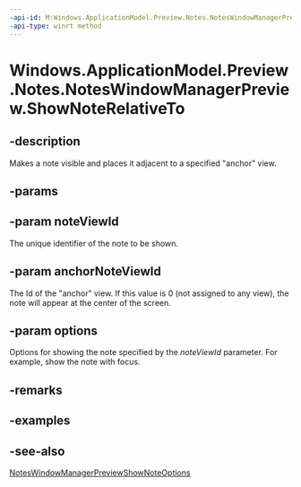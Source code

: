 ```yaml
---
-api-id: M:Windows.ApplicationModel.Preview.Notes.NotesWindowManagerPreview.ShowNoteRelativeTo(System.Int32,System.Int32,Windows.ApplicationModel.Preview.Notes.NotesWindowManagerPreviewShowNoteOptions)
-api-type: winrt method
---
```


<!-- Method syntax.
public void NotesWindowManagerPreview.ShowNoteRelativeTo(Int32 noteViewId, Int32 anchorNoteViewId, NotesWindowManagerPreviewShowNoteOptions options)
-->

# Windows.ApplicationModel.Preview.Notes.NotesWindowManagerPreview.ShowNoteRelativeTo

## -description
Makes a note visible and places it adjacent to a specified "anchor" view.

## -params

## -param noteViewId
The unique identifier of the note to be shown.

## -param anchorNoteViewId
The Id of the "anchor" view. If this value is 0 (not assigned to any view), the note will appear at the center of the screen.

## -param options
Options for showing the note specified by the *noteViewId* parameter. For example, show the note with focus.

## -remarks

## -examples

## -see-also
[NotesWindowManagerPreviewShowNoteOptions](noteswindowmanagerpreviewshownoteoptions.md)